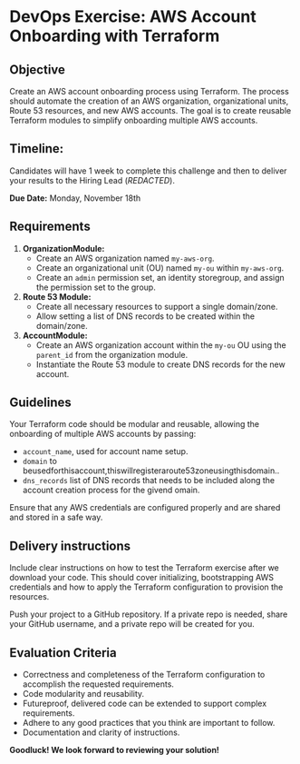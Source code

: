 # DevOps Exercise: AWS Account Onboarding with Terraform

## **Objective**

Create an AWS account onboarding process using Terraform. The process should automate the
creation of an AWS organization, organizational units, Route 53 resources, and new AWS
accounts. The goal is to create reusable Terraform modules to simplify onboarding multiple
AWS accounts.

## **Timeline:**

Candidates will have 1 week to complete this challenge and then to deliver your results to the
Hiring Lead (*REDACTED*).

**Due Date:** Monday, November 18th

## **Requirements**

1. **OrganizationModule:**
    * Create an AWS organization named `my-aws-org`.
    * Create an organizational unit (OU) named `my-ou` within `my-aws-org`.
    * Create an `admin` permission set, an identity storegroup, and assign the
       permission set to the group.
2. **Route 53 Module:**
    * Create all necessary resources to support a single domain/zone.
    * Allow setting a list of DNS records to be created within the domain/zone.
3. **AccountModule:**
    * Create an AWS organization account within the `my-ou` OU using the `parent_id`
       from the organization module.
    * Instantiate the Route 53 module to create DNS records for the new account.

## **Guidelines**

Your Terraform code should be modular and reusable, allowing the onboarding of multiple AWS
accounts by passing:

* `account_name`, used for account name setup.
* `domain` to beusedforthisaccount,thiswillregisteraroute53zoneusingthisdomain..
* `dns_records` list of DNS records that needs to be included along the account creation
process for the givend omain.

Ensure that any AWS credentials are configured properly and are shared and stored in a safe
way.

## **Delivery instructions**

Include clear instructions on how to test the Terraform exercise after we download your code.
This should cover initializing, bootstrapping AWS credentials and how to apply the Terraform
configuration to provision the resources.

Push your project to a GitHub repository. If a private repo is needed, share your GitHub
username, and a private repo will be created for you.

## **Evaluation Criteria**

* Correctness and completeness of the Terraform configuration to accomplish the
requested requirements.
* Code modularity and reusability.
* Futureproof, delivered code can be extended to support complex requirements.
* Adhere to any good practices that you think are important to follow.
* Documentation and clarity of instructions.

**Goodluck! We look forward to reviewing your solution!**
